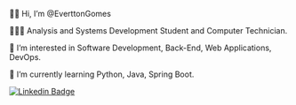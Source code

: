 👋🏼 Hi, I’m @EverttonGomes
  
👨🏽‍💻 Analysis and Systems Development Student and Computer Technician.  

👀 I’m interested in Software Development, Back-End, Web Applications, DevOps.

🌱 I’m currently learning Python, Java, Spring Boot. 

[![Linkedin Badge](https://img.shields.io/badge/-LinkedIn-blue?style=flat-square&logo=Linkedin&logoColor=white&link=https://https://www.linkedin.com/in/evertton-gomes/)](https://www.linkedin.com/in/evertton-gomes/)

<!---
EverttonGomes/EverttonGomes is a ✨ special ✨ repository because its `README.md` (this file) appears on your GitHub profile.
You can click the Preview link to take a look at your changes.
--->
